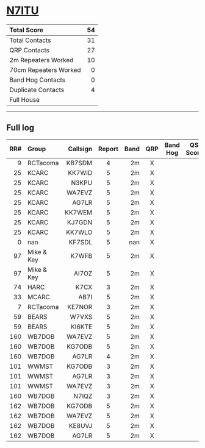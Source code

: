 # [N7ITU](https://www.qrz.com/db/N7ITU)

| Total Score           |   54 |
|:----------------------|-----:|
| Total Contacts        |   31 |
| QRP Contacts          |   27 |
| 2m Repeaters Worked   |   10 |
| 70cm Repeaters Worked |    0 |
| Band Hog Contacts     |    0 |
| Duplicate Contacts    |    4 |
| Full House            |      |

---

## Full log

|   RR# | Group      |   Callsign |  Report  |   Band |  QRP  |  Band Hog  |   QSO Score |
|------:|:-----------|-----------:|:--------:|-------:|:-----:|:----------:|------------:|
|     9 | RCTacoma   |     KB7SDM |    4     |     2m |   X   |            |           2 |
|    25 | KCARC      |     KK7WID |    5     |     2m |   X   |            |           2 |
|    25 | KCARC      |      N3KPU |    5     |     2m |   X   |            |           2 |
|    25 | KCARC      |     WA7EVZ |    5     |     2m |   X   |            |           2 |
|    25 | KCARC      |      AG7LR |    5     |     2m |   X   |            |           2 |
|    25 | KCARC      |     KK7WEM |    5     |     2m |   X   |            |           2 |
|    25 | KCARC      |     KJ7GDN |    5     |     2m |   X   |            |           2 |
|    25 | KCARC      |     KK7WLO |    5     |     2m |   X   |            |           2 |
|     0 | nan        |     KF7SDL |    5     |    nan |   X   |            |           2 |
|    97 | Mike & Key |      K7WFB |    5     |     2m |   X   |            |           2 |
|    97 | Mike & Key |      AI7OZ |    5     |     2m |   X   |            |           2 |
|    74 | HARC       |       K7CX |    3     |     2m |   X   |            |           2 |
|    33 | MCARC      |       AB7I |    5     |     2m |   X   |            |           2 |
|     7 | RCTacoma   |     KE7NOR |    3     |     2m |   X   |            |           2 |
|    59 | BEARS      |      W7VXS |    5     |     2m |   X   |            |           2 |
|    59 | BEARS      |     KI6KTE |    5     |     2m |   X   |            |           2 |
|   160 | WB7DOB     |     WA7EVZ |    5     |     2m |   X   |            |           2 |
|   160 | WB7DOB     |     KG7ODB |    5     |     2m |   X   |            |           2 |
|   160 | WB7DOB     |      AG7LR |    4     |     2m |   X   |            |           2 |
|   101 | WWMST      |     KG7ODB |    3     |     2m |   X   |            |           2 |
|   101 | WWMST      |      AG7LR |    3     |     2m |   X   |            |           2 |
|   101 | WWMST      |     WA7EVZ |    3     |     2m |   X   |            |           2 |
|   160 | WB7DOB     |      N7IQZ |    3     |     2m |   X   |            |           2 |
|   162 | WB7DOB     |     KG7ODB |    5     |     2m |   X   |            |           2 |
|   162 | WB7DOB     |     WA7EVZ |    5     |     2m |   X   |            |           2 |
|   162 | WB7DOB     |     KE8UVJ |    5     |     2m |   X   |            |           2 |
|   162 | WB7DOB     |      AG7LR |    5     |     2m |   X   |            |           2 |